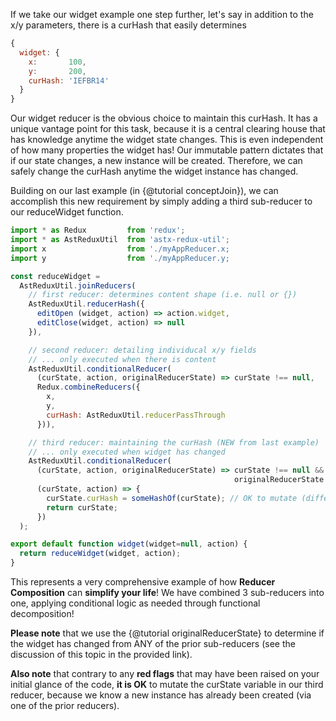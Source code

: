 If we take our widget example one step further, let's say in addition
to the x/y parameters, there is a curHash that easily determines

```JavaScript
{
  widget: {
    x:       100,
    y:       200,
    curHash: 'IEFBR14'
  }
}
```

Our widget reducer is the obvious choice to maintain this curHash.  It
has a unique vantage point for this task, because it is a central
clearing house that has knowledge anytime the widget state changes.
This is even independent of how many properties the widget has!  Our
immutable pattern dictates that if our state changes, a new instance
will be created.  Therefore, we can safely change the curHash anytime
the widget instance has changed.

Building on our last example (in {@tutorial conceptJoin}), we
can accomplish this new requirement by simply adding a third
sub-reducer to our reduceWidget function.

```JavaScript
import * as Redux         from 'redux';
import * as AstReduxUtil  from 'astx-redux-util';
import x                  from './myAppReducer.x;
import y                  from './myAppReducer.y;

const reduceWidget = 
  AstReduxUtil.joinReducers(
    // first reducer: determines content shape (i.e. null or {})
    AstReduxUtil.reducerHash({
      editOpen (widget, action) => action.widget,
      editClose(widget, action) => null
    }),

    // second reducer: detailing individucal x/y fields
    // ... only executed when there is content
    AstReduxUtil.conditionalReducer(
      (curState, action, originalReducerState) => curState !== null,
      Redux.combineReducers({
        x,
        y,
        curHash: AstReduxUtil.reducerPassThrough
      })),

    // third reducer: maintaining the curHash (NEW from last example)
    // ... only executed when widget has changed
    AstReduxUtil.conditionalReducer(
      (curState, action, originalReducerState) => curState !== null && 
                                                  originalReducerState !== curState,
      (curState, action) => {
        curState.curHash = someHashOf(curState); // OK to mutate (different instance)
        return curState;
      })
  );

export default function widget(widget=null, action) {
  return reduceWidget(widget, action);
}
```

This represents a very comprehensive example of how **Reducer
Composition** can **simplify your life**!  We have combined 3
sub-reducers into one, applying conditional logic as needed through
functional decomposition!

**Please note** that we use the {@tutorial originalReducerState} to
determine if the widget has changed from ANY of the prior sub-reducers
(see the discussion of this topic in the provided link).

**Also note** that contrary to any **red flags** that may have
been raised on your initial glance of the code, **it is OK** to mutate
the curState variable in our third reducer, because we know a new instance
has already been created (via one of the prior reducers).
